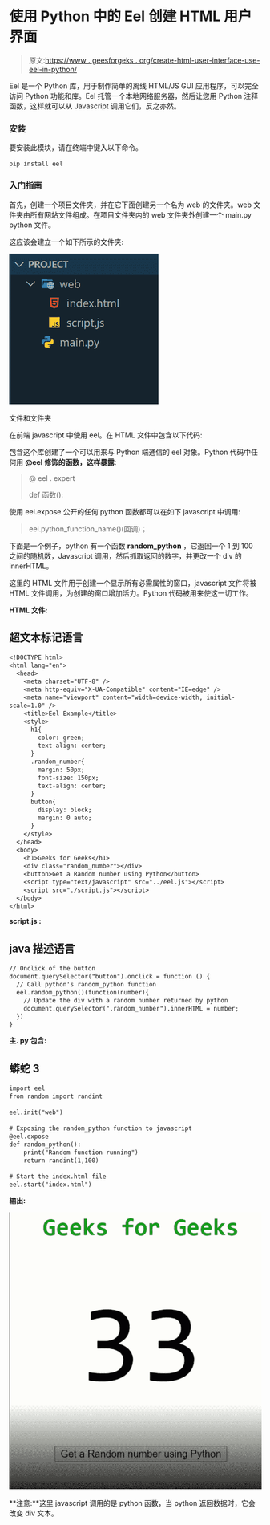 # 使用 Python 中的 Eel 创建 HTML 用户界面

> 原文:[https://www . geesforgeks . org/create-html-user-interface-use-eel-in-python/](https://www.geeksforgeeks.org/create-html-user-interface-using-eel-in-python/)

Eel 是一个 Python 库，用于制作简单的离线 HTML/JS GUI 应用程序，可以完全访问 Python 功能和库。Eel 托管一个本地网络服务器，然后让您用 Python 注释函数，这样就可以从 Javascript 调用它们，反之亦然。

### **安装**

要安装此模块，请在终端中键入以下命令。

```
pip install eel
```

### 入门指南

首先，创建一个项目文件夹，并在它下面创建另一个名为 web 的文件夹。web 文件夹由所有网站文件组成。在项目文件夹内的 web 文件夹外创建一个 main.py python 文件。

这应该会建立一个如下所示的文件夹:

![](img/f3a14144656711af868ba0b139c3ce80.png)

文件和文件夹

在前端 javascript 中使用 eel。在 HTML 文件中包含以下代码:

包含这个库创建了一个可以用来与 Python 端通信的 eel 对象。Python 代码中任何用 **@eel 修饰的函数，这样暴露**:

> @ eel . expert
> 
> def 函数():

使用 eel.expose 公开的任何 python 函数都可以在如下 javascript 中调用:

> eel.python_function_name()(回调)；

下面是一个例子，python 有一个函数 **random_python** ，它返回一个 1 到 100 之间的随机数，Javascript 调用，然后抓取返回的数字，并更改一个 div 的 innerHTML。

这里的 HTML 文件用于创建一个显示所有必需属性的窗口，javascript 文件将被 HTML 文件调用，为创建的窗口增加活力。Python 代码被用来使这一切工作。

**HTML 文件:**

## 超文本标记语言

```
<!DOCTYPE html>
<html lang="en">
  <head>
    <meta charset="UTF-8" />
    <meta http-equiv="X-UA-Compatible" content="IE=edge" />
    <meta name="viewport" content="width=device-width, initial-scale=1.0" />
    <title>Eel Example</title>
    <style>
      h1{
        color: green;
        text-align: center;
      }
      .random_number{
        margin: 50px;
        font-size: 150px;
        text-align: center;
      }
      button{
        display: block;
        margin: 0 auto;
      }
    </style>
  </head>
  <body>
    <h1>Geeks for Geeks</h1>
    <div class="random_number"></div>
    <button>Get a Random number using Python</button>
    <script type="text/javascript" src="../eel.js"></script>
    <script src="./script.js"></script>
  </body>
</html>
```

**script.js :**

## java 描述语言

```
// Onclick of the button
document.querySelector("button").onclick = function () {  
  // Call python's random_python function
  eel.random_python()(function(number){                      
    // Update the div with a random number returned by python
    document.querySelector(".random_number").innerHTML = number;
  })
}
```

**主. py 包含:**

## 蟒蛇 3

```
import eel
from random import randint

eel.init("web")  

# Exposing the random_python function to javascript
@eel.expose    
def random_python():
    print("Random function running")
    return randint(1,100)

# Start the index.html file
eel.start("index.html")
```

**输出:**

![](img/8b0c2cef6740e0510f1443ed9db94f4a.png)

**注意:**这里 javascript 调用的是 python 函数，当 python 返回数据时，它会改变 div 文本。